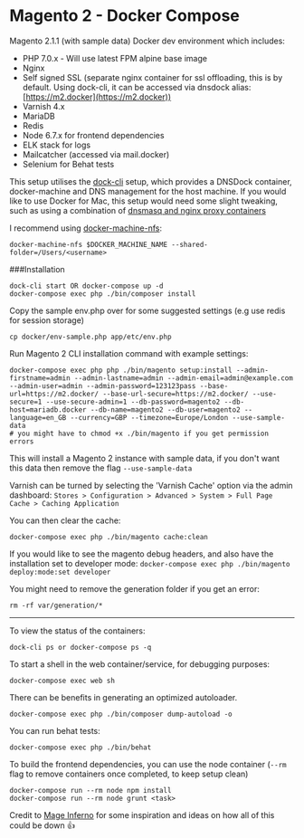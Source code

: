 Magento 2 - Docker Compose
===

Magento 2.1.1 (with sample data) Docker dev environment which includes:
 - PHP 7.0.x - Will use latest FPM alpine base image
 - Nginx
 - Self signed SSL (separate nginx container for ssl offloading, this is by default. Using dock-cli, it can be accessed via dnsdock alias: [https://m2.docker](https://m2.docker))
 - Varnish 4.x
 - MariaDB 
 - Redis
 - Node 6.7.x for frontend dependencies
 - ELK stack for logs
 - Mailcatcher (accessed via mail.docker)
 - Selenium for Behat tests
 
This setup utilises the [dock-cli](https://github.com/inviqa/dock-cli) setup, which provides a DNSDock container,
docker-machine and DNS management for the host machine. If you would like to use Docker for Mac, this setup
would need some slight tweaking, such as using a combination of [dnsmasq and nginx proxy containers](https://adrianperez.org/improving-dev-environments-all-the-http-things/)

I recommend using [docker-machine-nfs](https://github.com/adlogix/docker-machine-nfs):

`docker-machine-nfs $DOCKER_MACHINE_NAME --shared-folder=/Users/<username>`

###Installation
```
dock-cli start OR docker-compose up -d
docker-compose exec php ./bin/composer install
```

Copy the sample env.php over for some suggested settings (e.g use redis for session storage)
```
cp docker/env-sample.php app/etc/env.php
```

Run Magento 2 CLI installation command with example settings:

```
docker-compose exec php php ./bin/magento setup:install --admin-firstname=admin --admin-lastname=admin --admin-email=admin@example.com --admin-user=admin --admin-password=123123pass --base-url=https://m2.docker/ --base-url-secure=https://m2.docker/ --use-secure=1 --use-secure-admin=1 --db-password=magento2 --db-host=mariadb.docker --db-name=magento2 --db-user=magento2 --language=en_GB --currency=GBP --timezone=Europe/London --use-sample-data
# you might have to chmod +x ./bin/magento if you get permission errors
```

This will install a Magento 2 instance with sample data, if you don't want this data then remove the flag `--use-sample-data`

Varnish can be turned by selecting the 'Varnish Cache' option via the admin dashboard: 
`Stores > Configuration > Advanced > System > Full Page Cache > Caching Application`

You can then clear the cache:
```
docker-compose exec php ./bin/magento cache:clean
```

If you would like to see the magento debug headers, and also have the installation set to developer mode:
`docker-compose exec php ./bin/magento deploy:mode:set developer` 

You might need to remove the generation folder if you get an error:
```
rm -rf var/generation/*
```

---

To view the status of the containers:
```
dock-cli ps or docker-compose ps -q
```

To start a shell in the web container/service, for debugging purposes:
```
docker-compose exec web sh
```

There can be benefits in generating an optimized autoloader.
```
docker-compose exec php ./bin/composer dump-autoload -o
```

You can run behat tests:
```
docker-compose exec php ./bin/behat
```

To build the frontend dependencies, you can use the node container (`--rm` flag to remove containers once completed, to keep setup clean)
```
docker-compose run --rm node npm install
docker-compose run --rm node grunt <task>
```
Credit to [Mage Inferno](https://github.com/mageinferno/docker-magento2-php) for some inspiration and ideas on how all of this could be down :+1: